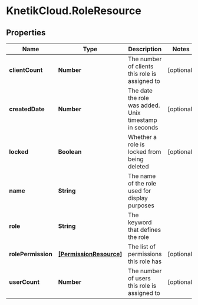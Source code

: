 # KnetikCloud.RoleResource

## Properties
Name | Type | Description | Notes
------------ | ------------- | ------------- | -------------
**clientCount** | **Number** | The number of clients this role is assigned to | [optional] 
**createdDate** | **Number** | The date the role was added. Unix timestamp in seconds | [optional] 
**locked** | **Boolean** | Whether a role is locked from being deleted | [optional] 
**name** | **String** | The name of the role used for display purposes | 
**role** | **String** | The keyword that defines the role | 
**rolePermission** | [**[PermissionResource]**](PermissionResource.md) | The list of permissions this role has | [optional] 
**userCount** | **Number** | The number of users this role is assigned to | [optional] 


